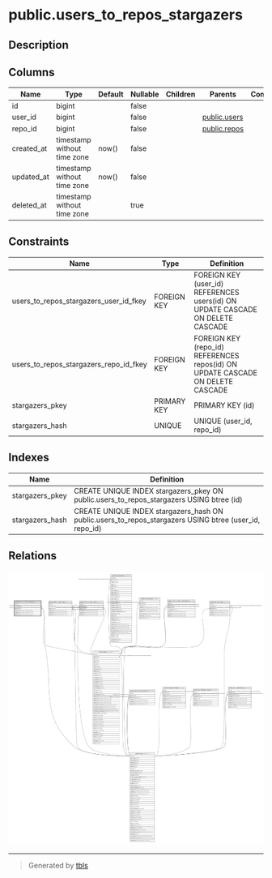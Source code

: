 # public.users_to_repos_stargazers

## Description

## Columns

| Name       | Type                        | Default | Nullable | Children | Parents                         | Comment |
| ---------- | --------------------------- | ------- | -------- | -------- | ------------------------------- | ------- |
| id         | bigint                      |         | false    |          |                                 |         |
| user_id    | bigint                      |         | false    |          | [public.users](public.users.md) |         |
| repo_id    | bigint                      |         | false    |          | [public.repos](public.repos.md) |         |
| created_at | timestamp without time zone | now()   | false    |          |                                 |         |
| updated_at | timestamp without time zone | now()   | false    |          |                                 |         |
| deleted_at | timestamp without time zone |         | true     |          |                                 |         |

## Constraints

| Name                                   | Type        | Definition                                                                     |
| -------------------------------------- | ----------- | ------------------------------------------------------------------------------ |
| users_to_repos_stargazers_user_id_fkey | FOREIGN KEY | FOREIGN KEY (user_id) REFERENCES users(id) ON UPDATE CASCADE ON DELETE CASCADE |
| users_to_repos_stargazers_repo_id_fkey | FOREIGN KEY | FOREIGN KEY (repo_id) REFERENCES repos(id) ON UPDATE CASCADE ON DELETE CASCADE |
| stargazers_pkey                        | PRIMARY KEY | PRIMARY KEY (id)                                                               |
| stargazers_hash                        | UNIQUE      | UNIQUE (user_id, repo_id)                                                      |

## Indexes

| Name            | Definition                                                                                             |
| --------------- | ------------------------------------------------------------------------------------------------------ |
| stargazers_pkey | CREATE UNIQUE INDEX stargazers_pkey ON public.users_to_repos_stargazers USING btree (id)               |
| stargazers_hash | CREATE UNIQUE INDEX stargazers_hash ON public.users_to_repos_stargazers USING btree (user_id, repo_id) |

## Relations

![er](public.users_to_repos_stargazers.svg)

---

> Generated by [tbls](https://github.com/k1LoW/tbls)
